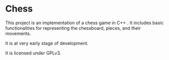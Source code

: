 # Chess

This project is an implementation of a chess game in C++ . It includes basic functionalities for representing the chessboard, pieces, and their movements.

It is at very early stage of development. 

It is licensed under GPLv3.